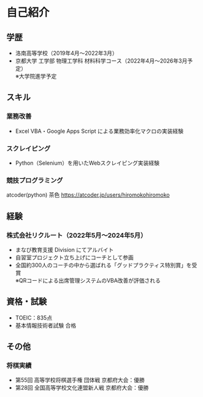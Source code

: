 # 自己紹介

## 学歴
- 洛南高等学校（2019年4月〜2022年3月）
- 京都大学 工学部 物理工学科 材料科学コース（2022年4月〜2026年3月予定）  
  ※大学院進学予定

## スキル

### 業務改善
- Excel VBA・Google Apps Script による業務効率化マクロの実装経験

### スクレイピング
- Python（Selenium）を用いたWebスクレイピング実装経験

### 競技プログラミング
atcoder(python) 茶色
https://atcoder.jp/users/hiromokohiromoko


## 経験

### 株式会社リクルート（2022年5月〜2024年5月）
- まなび教育支援 Division にてアルバイト
- 自習室プロジェクト立ち上げにコーチとして参画
- 全国約300人のコーチの中から選ばれる「グッドプラクティス特別賞」を受賞  
  ※QRコードによる出席管理システムのVBA改善が評価される

## 資格・試験
- TOEIC：835点
- 基本情報技術者試験 合格

## その他

### 将棋実績
- 第55回 高等学校将棋選手権 団体戦 京都府大会：優勝  
- 第28回 全国高等学校文化連盟新人戦 京都府大会：優勝

